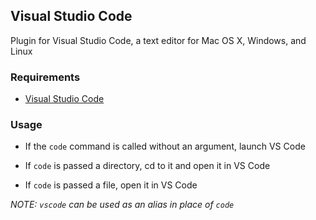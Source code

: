 ## Visual Studio Code

Plugin for Visual Studio Code, a text editor for Mac OS X, Windows, and Linux 

### Requirements

 * [Visual Studio Code](https://code.visualstudio.com)
 
### Usage

 * If the `code` command is called without an argument, launch VS Code

 * If `code` is passed a directory, cd to it and open it in VS Code

 * If `code` is passed a file, open it in VS Code

*NOTE: `vscode` can be used as an alias in place of `code`*